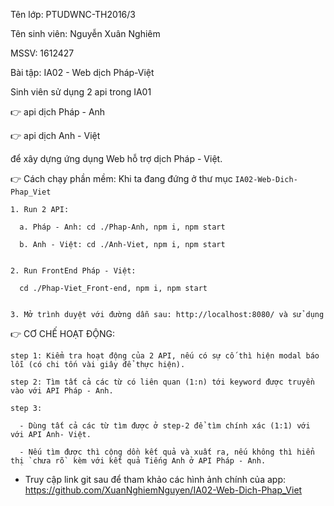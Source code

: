 Tên lớp: PTUDWNC-TH2016/3

Tên sinh viên: Nguyễn Xuân Nghiêm

MSSV: 1612427

Bài tập: IA02 - Web dịch Pháp-Việt


  Sinh viên sử dụng 2 api trong IA01
  
  👉 api dịch Pháp - Anh
  
  👉 api dịch Anh - Việt

  để xây dựng ứng dụng Web hỗ trợ dịch Pháp - Việt.

  👉 Cách chạy phần mềm:
  Khi ta đang đứng ở thư mục `IA02-Web-Dich-Phap_Viet`
  
  
    1. Run 2 API:
    
      a. Pháp - Anh: cd ./Phap-Anh, npm i, npm start
      
      b. Anh - Việt: cd ./Anh-Viet, npm i, npm start
      
      
    2. Run FrontEnd Pháp - Việt:
    
      cd ./Phap-Viet_Front-end, npm i, npm start
      
      
    3. Mở trình duyệt với đường dẫn sau: http://localhost:8080/ và sử dụng
    

  👉 CƠ CHẾ HOẠT ĐỘNG:
  
  
    step 1: Kiểm tra hoạt động của 2 API, nếu có sự cố thì hiện modal báo lỗi (có chi tốn vài giây để thực hiện).
    
    step 2: Tìm tất cả các từ có liên quan (1:n) tới keyword được truyền vào với API Pháp - Anh.
    
    step 3: 
    
      - Dùng tất cả các từ tìm được ở step-2 để tìm chính xác (1:1) với với API Anh- Việt.
      
      - Nếu tìm được thì cộng dồn kết quả và xuất ra, nếu không thì hiển thị `chưa rõ` kèm với kết quả Tiếng Anh ở API Pháp - Anh.


* Truy cập link git sau để tham khảo các hình ảnh chính của app: https://github.com/XuanNghiemNguyen/IA02-Web-Dich-Phap_Viet
